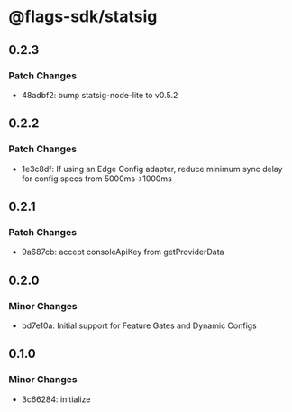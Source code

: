 # @flags-sdk/statsig

## 0.2.3

### Patch Changes

- 48adbf2: bump statsig-node-lite to v0.5.2

## 0.2.2

### Patch Changes

- 1e3c8df: If using an Edge Config adapter, reduce minimum sync delay for config specs from 5000ms->1000ms

## 0.2.1

### Patch Changes

- 9a687cb: accept consoleApiKey from getProviderData

## 0.2.0

### Minor Changes

- bd7e10a: Initial support for Feature Gates and Dynamic Configs

## 0.1.0

### Minor Changes

- 3c66284: initialize
